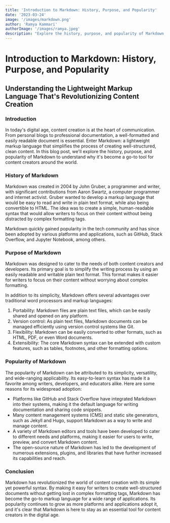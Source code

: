 ```yaml
---
title: 'Introduction to Markdown: History, Purpose, and Popularity'
date: '2023-03-24'
image: '/images/markdown.png'
author: 'Ramya Kammari'
authorImage: '/images/ramya.jpeg'
description: "Explore the history, purpose, and popularity of Markdown, the lightweight markup language that's transforming content creation in the digital age. In this introduction, we'll discuss how Markdown simplifies the writing process with its easily readable and writable plain text format. Learn how its adoption by various platforms and applications, along with numerous available extensions and tools, has made Markdown a favorite among writers, developers, and educators worldwide."
---
```


# Introduction to Markdown: History, Purpose, and Popularity

## Understanding the Lightweight Markup Language That's Revolutionizing Content Creation

### Introduction

In today's digital age, content creation is at the heart of communication. From personal blogs to professional documentation, a well-formatted and easily readable document is essential. Enter Markdown: a lightweight markup language that simplifies the process of creating well-structured, clean content. In this blog post, we'll explore the history, purpose, and popularity of Markdown to understand why it's become a go-to tool for content creators around the world.

### History of Markdown

Markdown was created in 2004 by John Gruber, a programmer and writer, with significant contributions from Aaron Swartz, a computer programmer and internet activist. Gruber wanted to develop a markup language that would be easy to read and write in plain text format, while also being convertible to HTML. The idea was to create a simple, human-readable syntax that would allow writers to focus on their content without being distracted by complex formatting tags.

Markdown quickly gained popularity in the tech community and has since been adopted by various platforms and applications, such as GitHub, Stack Overflow, and Jupyter Notebook, among others.

### Purpose of Markdown

Markdown was designed to cater to the needs of both content creators and developers. Its primary goal is to simplify the writing process by using an easily readable and writable plain text format. This format makes it easier for writers to focus on their content without worrying about complex formatting.

In addition to its simplicity, Markdown offers several advantages over traditional word processors and markup languages:

1. Portability: Markdown files are plain text files, which can be easily shared and opened on any platform.
2. Version control: As plain text files, Markdown documents can be managed efficiently using version control systems like Git.
3. Flexibility: Markdown can be easily converted to other formats, such as HTML, PDF, or even Word documents.
4. Extensibility: The core Markdown syntax can be extended with custom features, such as tables, footnotes, and other formatting options.

### Popularity of Markdown

The popularity of Markdown can be attributed to its simplicity, versatility, and wide-ranging applicability. Its easy-to-learn syntax has made it a favorite among writers, developers, and educators alike. Here are some reasons for its widespread adoption:

- Platforms like GitHub and Stack Overflow have integrated Markdown into their systems, making it the default language for writing documentation and sharing code snippets.
- Many content management systems (CMS) and static site generators, such as Jekyll and Hugo, support Markdown as a way to write and manage content.
- A variety of Markdown editors and tools have been developed to cater to different needs and platforms, making it easier for users to write, preview, and convert Markdown content.
- The open-source nature of Markdown has led to the development of numerous extensions, plugins, and libraries that have further increased its capabilities and reach.

### Conclusion

Markdown has revolutionized the world of content creation with its simple yet powerful syntax. By making it easy for writers to create well-structured documents without getting lost in complex formatting tags, Markdown has become the go-to markup language for a wide range of applications. Its popularity continues to grow as more platforms and applications adopt it, and it's clear that Markdown is here to stay as an essential tool for content creators in the digital age.
